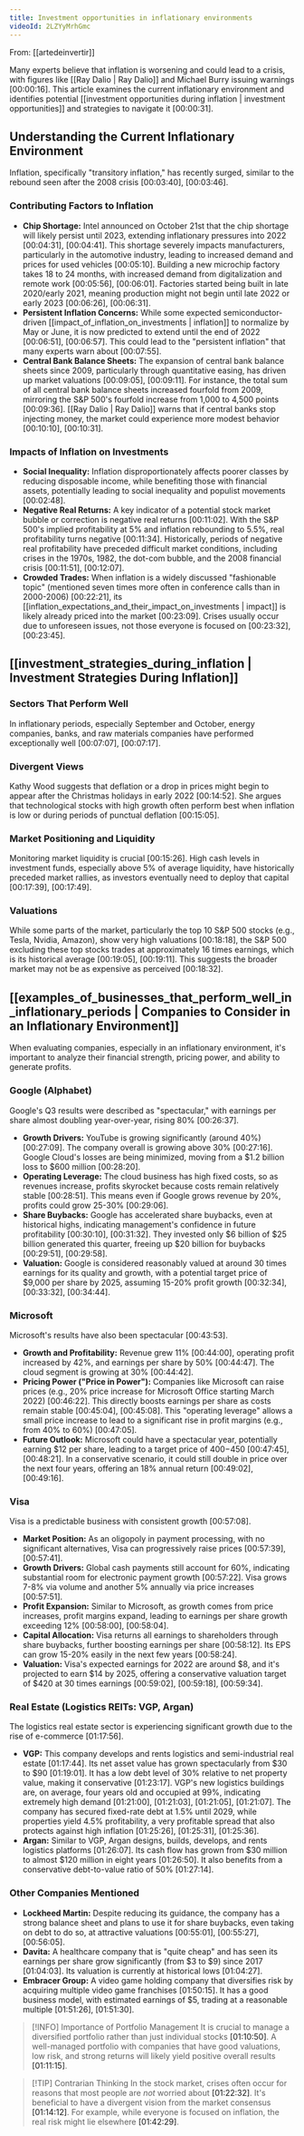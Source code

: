 ```yaml
---
title: Investment opportunities in inflationary environments
videoId: 2LZYyMrhGmc
---
```


From: [[artedeinvertir]] <br/> 

Many experts believe that inflation is worsening and could lead to a crisis, with figures like [[Ray Dalio | Ray Dalio]] and Michael Burry issuing warnings <a class="yt-timestamp" data-t="00:00:16">[00:00:16]</a>. This article examines the current inflationary environment and identifies potential [[investment opportunities during inflation | investment opportunities]] and strategies to navigate it <a class="yt-timestamp" data-t="00:00:31">[00:00:31]</a>.

## Understanding the Current Inflationary Environment

Inflation, specifically "transitory inflation," has recently surged, similar to the rebound seen after the 2008 crisis <a class="yt-timestamp" data-t="00:03:40">[00:03:40]</a>, <a class="yt-timestamp" data-t="00:03:46">[00:03:46]</a>.

### Contributing Factors to Inflation
*   **Chip Shortage:** Intel announced on October 21st that the chip shortage will likely persist until 2023, extending inflationary pressures into 2022 <a class="yt-timestamp" data-t="00:04:31">[00:04:31]</a>, <a class="yt-timestamp" data-t="00:04:41">[00:04:41]</a>. This shortage severely impacts manufacturers, particularly in the automotive industry, leading to increased demand and prices for used vehicles <a class="yt-timestamp" data-t="00:05:10">[00:05:10]</a>. Building a new microchip factory takes 18 to 24 months, with increased demand from digitalization and remote work <a class="yt-timestamp" data-t="00:05:56">[00:05:56]</a>, <a class="yt-timestamp" data-t="00:06:01">[00:06:01]</a>. Factories started being built in late 2020/early 2021, meaning production might not begin until late 2022 or early 2023 <a class="yt-timestamp" data-t="00:06:26">[00:06:26]</a>, <a class="yt-timestamp" data-t="00:06:31">[00:06:31]</a>.
*   **Persistent Inflation Concerns:** While some expected semiconductor-driven [[impact_of_inflation_on_investments | inflation]] to normalize by May or June, it is now predicted to extend until the end of 2022 <a class="yt-timestamp" data-t="00:06:51">[00:06:51]</a>, <a class="yt-timestamp" data-t="00:06:57">[00:06:57]</a>. This could lead to the "persistent inflation" that many experts warn about <a class="yt-timestamp" data-t="00:07:55">[00:07:55]</a>.
*   **Central Bank Balance Sheets:** The expansion of central bank balance sheets since 2009, particularly through quantitative easing, has driven up market valuations <a class="yt-timestamp" data-t="00:09:05">[00:09:05]</a>, <a class="yt-timestamp" data-t="00:09:11">[00:09:11]</a>. For instance, the total sum of all central bank balance sheets increased fourfold from 2009, mirroring the S&P 500's fourfold increase from 1,000 to 4,500 points <a class="yt-timestamp" data-t="00:09:36">[00:09:36]</a>. [[Ray Dalio | Ray Dalio]] warns that if central banks stop injecting money, the market could experience more modest behavior <a class="yt-timestamp" data-t="00:10:10">[00:10:10]</a>, <a class="yt-timestamp" data-t="00:10:31">[00:10:31]</a>.

### Impacts of Inflation on Investments
*   **Social Inequality:** Inflation disproportionately affects poorer classes by reducing disposable income, while benefiting those with financial assets, potentially leading to social inequality and populist movements <a class="yt-timestamp" data-t="00:02:48">[00:02:48]</a>.
*   **Negative Real Returns:** A key indicator of a potential stock market bubble or correction is negative real returns <a class="yt-timestamp" data-t="00:11:02">[00:11:02]</a>. With the S&P 500's implied profitability at 5% and inflation rebounding to 5.5%, real profitability turns negative <a class="yt-timestamp" data-t="00:11:34">[00:11:34]</a>. Historically, periods of negative real profitability have preceded difficult market conditions, including crises in the 1970s, 1982, the dot-com bubble, and the 2008 financial crisis <a class="yt-timestamp" data-t="00:11:51">[00:11:51]</a>, <a class="yt-timestamp" data-t="00:12:07">[00:12:07]</a>.
*   **Crowded Trades:** When inflation is a widely discussed "fashionable topic" (mentioned seven times more often in conference calls than in 2000-2006) <a class="yt-timestamp" data-t="00:22:21">[00:22:21]</a>, its [[inflation_expectations_and_their_impact_on_investments | impact]] is likely already priced into the market <a class="yt-timestamp" data-t="00:23:09">[00:23:09]</a>. Crises usually occur due to unforeseen issues, not those everyone is focused on <a class="yt-timestamp" data-t="00:23:32">[00:23:32]</a>, <a class="yt-timestamp" data-t="00:23:45">[00:23:45]</a>.

## [[investment_strategies_during_inflation | Investment Strategies During Inflation]]

### Sectors That Perform Well
In inflationary periods, especially September and October, energy companies, banks, and raw materials companies have performed exceptionally well <a class="yt-timestamp" data-t="00:07:07">[00:07:07]</a>, <a class="yt-timestamp" data-t="00:07:17">[00:07:17]</a>.

### Divergent Views
Kathy Wood suggests that deflation or a drop in prices might begin to appear after the Christmas holidays in early 2022 <a class="yt-timestamp" data-t="00:14:52">[00:14:52]</a>. She argues that technological stocks with high growth often perform best when inflation is low or during periods of punctual deflation <a class="yt-timestamp" data-t="00:15:05">[00:15:05]</a>.

### Market Positioning and Liquidity
Monitoring market liquidity is crucial <a class="yt-timestamp" data-t="00:15:26">[00:15:26]</a>. High cash levels in investment funds, especially above 5% of average liquidity, have historically preceded market rallies, as investors eventually need to deploy that capital <a class="yt-timestamp" data-t="00:17:39">[00:17:39]</a>, <a class="yt-timestamp" data-t="00:17:49">[00:17:49]</a>.

### Valuations
While some parts of the market, particularly the top 10 S&P 500 stocks (e.g., Tesla, Nvidia, Amazon), show very high valuations <a class="yt-timestamp" data-t="00:18:18">[00:18:18]</a>, the S&P 500 excluding these top stocks trades at approximately 16 times earnings, which is its historical average <a class="yt-timestamp" data-t="00:19:05">[00:19:05]</a>, <a class="yt-timestamp" data-t="00:19:11">[00:19:11]</a>. This suggests the broader market may not be as expensive as perceived <a class="yt-timestamp" data-t="00:18:32">[00:18:32]</a>.

## [[examples_of_businesses_that_perform_well_in_inflationary_periods | Companies to Consider in an Inflationary Environment]]

When evaluating companies, especially in an inflationary environment, it's important to analyze their financial strength, pricing power, and ability to generate profits.

### Google (Alphabet)
Google's Q3 results were described as "spectacular," with earnings per share almost doubling year-over-year, rising 80% <a class="yt-timestamp" data-t="00:26:37">[00:26:37]</a>.
*   **Growth Drivers:** YouTube is growing significantly (around 40%) <a class="yt-timestamp" data-t="00:27:09">[00:27:09]</a>. The company overall is growing above 30% <a class="yt-timestamp" data-t="00:27:16">[00:27:16]</a>. Google Cloud's losses are being minimized, moving from a $1.2 billion loss to $600 million <a class="yt-timestamp" data-t="00:28:20">[00:28:20]</a>.
*   **Operating Leverage:** The cloud business has high fixed costs, so as revenues increase, profits skyrocket because costs remain relatively stable <a class="yt-timestamp" data-t="00:28:51">[00:28:51]</a>. This means even if Google grows revenue by 20%, profits could grow 25-30% <a class="yt-timestamp" data-t="00:29:06">[00:29:06]</a>.
*   **Share Buybacks:** Google has accelerated share buybacks, even at historical highs, indicating management's confidence in future profitability <a class="yt-timestamp" data-t="00:30:10">[00:30:10]</a>, <a class="yt-timestamp" data-t="00:31:32">[00:31:32]</a>. They invested only $6 billion of $25 billion generated this quarter, freeing up $20 billion for buybacks <a class="yt-timestamp" data-t="00:29:51">[00:29:51]</a>, <a class="yt-timestamp" data-t="00:29:58">[00:29:58]</a>.
*   **Valuation:** Google is considered reasonably valued at around 30 times earnings for its quality and growth, with a potential target price of $9,000 per share by 2025, assuming 15-20% profit growth <a class="yt-timestamp" data-t="00:32:34">[00:32:34]</a>, <a class="yt-timestamp" data-t="00:33:32">[00:33:32]</a>, <a class="yt-timestamp" data-t="00:34:44">[00:34:44]</a>.

### Microsoft
Microsoft's results have also been spectacular <a class="yt-timestamp" data-t="00:43:53">[00:43:53]</a>.
*   **Growth and Profitability:** Revenue grew 11% <a class="yt-timestamp" data-t="00:44:00">[00:44:00]</a>, operating profit increased by 42%, and earnings per share by 50% <a class="yt-timestamp" data-t="00:44:47">[00:44:47]</a>. The cloud segment is growing at 30% <a class="yt-timestamp" data-t="00:44:42">[00:44:42]</a>.
*   **Pricing Power ("Price in Power"):** Companies like Microsoft can raise prices (e.g., 20% price increase for Microsoft Office starting March 2022) <a class="yt-timestamp" data-t="00:46:22">[00:46:22]</a>. This directly boosts earnings per share as costs remain stable <a class="yt-timestamp" data-t="00:45:04">[00:45:04]</a>, <a class="yt-timestamp" data-t="00:45:08">[00:45:08]</a>. This "operating leverage" allows a small price increase to lead to a significant rise in profit margins (e.g., from 40% to 60%) <a class="yt-timestamp" data-t="00:47:05">[00:47:05]</a>.
*   **Future Outlook:** Microsoft could have a spectacular year, potentially earning $12 per share, leading to a target price of $400-$450 <a class="yt-timestamp" data-t="00:47:45">[00:47:45]</a>, <a class="yt-timestamp" data-t="00:48:21">[00:48:21]</a>. In a conservative scenario, it could still double in price over the next four years, offering an 18% annual return <a class="yt-timestamp" data-t="00:49:02">[00:49:02]</a>, <a class="yt-timestamp" data-t="00:49:16">[00:49:16]</a>.

### Visa
Visa is a predictable business with consistent growth <a class="yt-timestamp" data-t="00:57:08">[00:57:08]</a>.
*   **Market Position:** As an oligopoly in payment processing, with no significant alternatives, Visa can progressively raise prices <a class="yt-timestamp" data-t="00:57:39">[00:57:39]</a>, <a class="yt-timestamp" data-t="00:57:41">[00:57:41]</a>.
*   **Growth Drivers:** Global cash payments still account for 60%, indicating substantial room for electronic payment growth <a class="yt-timestamp" data-t="00:57:22">[00:57:22]</a>. Visa grows 7-8% via volume and another 5% annually via price increases <a class="yt-timestamp" data-t="00:57:51">[00:57:51]</a>.
*   **Profit Expansion:** Similar to Microsoft, as growth comes from price increases, profit margins expand, leading to earnings per share growth exceeding 12% <a class="yt-timestamp" data-t="00:58:00">[00:58:00]</a>, <a class="yt-timestamp" data-t="00:58:04">[00:58:04]</a>.
*   **Capital Allocation:** Visa returns all earnings to shareholders through share buybacks, further boosting earnings per share <a class="yt-timestamp" data-t="00:58:12">[00:58:12]</a>. Its EPS can grow 15-20% easily in the next few years <a class="yt-timestamp" data-t="00:58:24">[00:58:24]</a>.
*   **Valuation:** Visa's expected earnings for 2022 are around $8, and it's projected to earn $14 by 2025, offering a conservative valuation target of $420 at 30 times earnings <a class="yt-timestamp" data-t="00:59:02">[00:59:02]</a>, <a class="yt-timestamp" data-t="00:59:18">[00:59:18]</a>, <a class="yt-timestamp" data-t="00:59:34">[00:59:34]</a>.

### Real Estate (Logistics REITs: VGP, Argan)
The logistics real estate sector is experiencing significant growth due to the rise of e-commerce <a class="yt-timestamp" data-t="01:17:56">[01:17:56]</a>.
*   **VGP:** This company develops and rents logistics and semi-industrial real estate <a class="yt-timestamp" data-t="01:17:44">[01:17:44]</a>. Its net asset value has grown spectacularly from $30 to $90 <a class="yt-timestamp" data-t="01:19:01">[01:19:01]</a>. It has a low debt level of 30% relative to net property value, making it conservative <a class="yt-timestamp" data-t="01:23:17">[01:23:17]</a>. VGP's new logistics buildings are, on average, four years old and occupied at 99%, indicating extremely high demand <a class="yt-timestamp" data-t="01:21:00">[01:21:00]</a>, <a class="yt-timestamp" data-t="01:21:03">[01:21:03]</a>, <a class="yt-timestamp" data-t="01:21:05">[01:21:05]</a>, <a class="yt-timestamp" data-t="01:21:07">[01:21:07]</a>. The company has secured fixed-rate debt at 1.5% until 2029, while properties yield 4.5% profitability, a very profitable spread that also protects against high inflation <a class="yt-timestamp" data-t="01:25:26">[01:25:26]</a>, <a class="yt-timestamp" data-t="01:25:31">[01:25:31]</a>, <a class="yt-timestamp" data-t="01:25:36">[01:25:36]</a>.
*   **Argan:** Similar to VGP, Argan designs, builds, develops, and rents logistics platforms <a class="yt-timestamp" data-t="01:26:07">[01:26:07]</a>. Its cash flow has grown from $30 million to almost $120 million in eight years <a class="yt-timestamp" data-t="01:26:50">[01:26:50]</a>. It also benefits from a conservative debt-to-value ratio of 50% <a class="yt-timestamp" data-t="01:27:14">[01:27:14]</a>.

### Other Companies Mentioned
*   **Lockheed Martin:** Despite reducing its guidance, the company has a strong balance sheet and plans to use it for share buybacks, even taking on debt to do so, at attractive valuations <a class="yt-timestamp" data-t="00:55:01">[00:55:01]</a>, <a class="yt-timestamp" data-t="00:55:27">[00:55:27]</a>, <a class="yt-timestamp" data-t="00:56:05">[00:56:05]</a>.
*   **Davita:** A healthcare company that is "quite cheap" and has seen its earnings per share grow significantly (from $3 to $9) since 2017 <a class="yt-timestamp" data-t="01:04:03">[01:04:03]</a>. Its valuation is currently at historical lows <a class="yt-timestamp" data-t="01:04:27">[01:04:27]</a>.
*   **Embracer Group:** A video game holding company that diversifies risk by acquiring multiple video game franchises <a class="yt-timestamp" data-t="01:50:15">[01:50:15]</a>. It has a good business model, with estimated earnings of $5, trading at a reasonable multiple <a class="yt-timestamp" data-t="01:51:26">[01:51:26]</a>, <a class="yt-timestamp" data-t="01:51:30">[01:51:30]</a>.

> [!INFO] Importance of Portfolio Management
> It is crucial to manage a diversified portfolio rather than just individual stocks <a class="yt-timestamp" data-t="01:10:50">[01:10:50]</a>. A well-managed portfolio with companies that have good valuations, low risk, and strong returns will likely yield positive overall results <a class="yt-timestamp" data-t="01:11:15">[01:11:15]</a>.

> [!TIP] Contrarian Thinking
> In the stock market, crises often occur for reasons that most people are *not* worried about <a class="yt-timestamp" data-t="01:22:32">[01:22:32]</a>. It's beneficial to have a divergent vision from the market consensus <a class="yt-timestamp" data-t="01:14:12">[01:14:12]</a>. For example, while everyone is focused on inflation, the real risk might lie elsewhere <a class="yt-timestamp" data-t="01:42:29">[01:42:29]</a>.